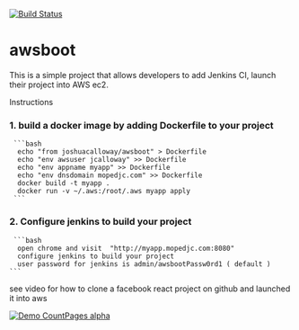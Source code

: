 [![Build Status](https://travis-ci.org/joshuacalloway/awsboot.svg?branch=master)](https://travis-ci.org/joshuacalloway/awsboot)

# awsboot

This is a simple project that allows developers to add Jenkins CI, launch their project into AWS ec2.

Instructions
### 1. build a docker image by adding Dockerfile to your project
     ```bash
      echo "from joshuacalloway/awsboot" > Dockerfile
      echo "env awsuser jcalloway" >> Dockerfile
      echo "env appname myapp" >> Dockerfile
      echo "env dnsdomain mopedjc.com" >> Dockerfile
      docker build -t myapp .
      docker run -v ~/.aws:/root/.aws myapp apply
     ```

### 2. Configure jenkins to build your project
     ```bash
      open chrome and visit  "http://myapp.mopedjc.com:8080"
      configure jenkins to build your project
      user password for jenkins is admin/awsbootPassw0rd1 ( default )
    ```

see video for how to clone a facebook react project on github and launched it into aws

[![Demo CountPages alpha](http://img.youtube.com/vi/RA11JGz8fSQ/default.jpg)](https://www.youtube.com/watch?v=RA11JGz8fSQ)
